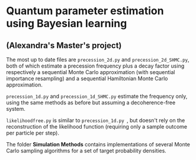 # Quantum parameter estimation using Bayesian learning 
## (Alexandra's Master's project)

The most up to date files are `precession_2d.py` and `precession_2d_SHMC.py`, both of which estimate a precession frequency plus a decay factor using respectively a sequential Monte Carlo approximation (with sequential importance resampling) and a sequential Hamiltonian Monte Carlo approximation.

`precession_1d.py` and `precession_1d_SHMC.py` estimate the frequency only, using the same methods as before but assuming a decoherence-free system.

`likelihoodfree.py` is similar to `precession_1d.py `, but doesn't rely on the reconstruction of the likelihood function 
(requiring only a sample outcome per particle per step).

The folder **Simulation Methods** contains implementations of several Monte Carlo sampling algorithms for a set of target probability densities.
